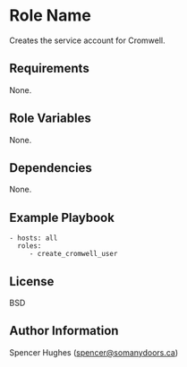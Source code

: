 Role Name
=========

Creates the service account for Cromwell.

Requirements
------------

None.

Role Variables
--------------

None.

Dependencies
------------

None.

Example Playbook
----------------

    - hosts: all
      roles:
         - create_cromwell_user

License
-------

BSD

Author Information
------------------

Spencer Hughes (spencer@somanydoors.ca)
